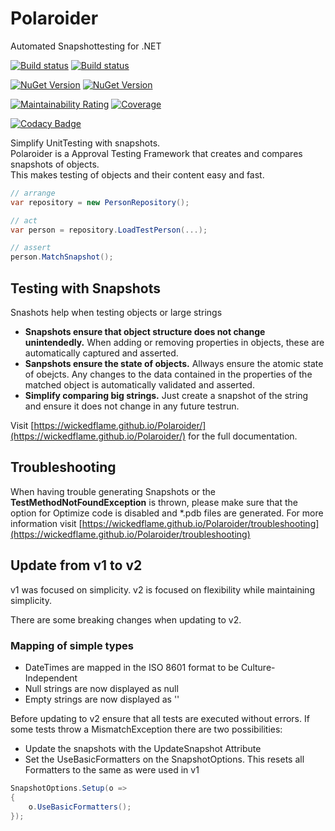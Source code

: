 # Polaroider
Automated Snapshottesting for .NET

[![Build status](https://img.shields.io/appveyor/build/chriswalpen/polaroider/master?label=Master&logo=appveyor&style=for-the-badge)](https://ci.appveyor.com/project/chriswalpen/polaroider/branch/master)
[![Build status](https://img.shields.io/appveyor/build/chriswalpen/polaroider/dev?label=Dev&logo=appveyor&style=for-the-badge)](https://ci.appveyor.com/project/chriswalpen/polaroider/branch/dev)
  
[![NuGet Version](https://img.shields.io/nuget/v/polaroider.svg?style=for-the-badge&label=Latest)](https://www.nuget.org/packages/polaroider/)
[![NuGet Version](https://img.shields.io/nuget/vpre/polaroider.svg?style=for-the-badge&label=RC)](https://www.nuget.org/packages/polaroider/)
  
[![Maintainability Rating](https://sonarcloud.io/api/project_badges/measure?project=WickedFlame_Polaroider&metric=sqale_rating)](https://sonarcloud.io/summary/new_code?id=WickedFlame_Polaroider)
[![Coverage](https://sonarcloud.io/api/project_badges/measure?project=WickedFlame_Polaroider&metric=coverage)](https://sonarcloud.io/summary/new_code?id=WickedFlame_Polaroider)
  
[![Codacy Badge](https://app.codacy.com/project/badge/Grade/34983ecbd3dc41bea645f6e255505016)](https://www.codacy.com/gh/WickedFlame/Polaroider/dashboard?utm_source=github.com&amp;utm_medium=referral&amp;utm_content=WickedFlame/Polaroider&amp;utm_campaign=Badge_Grade)
  
  
Simplify UnitTesting with snapshots.  
Polaroider is a Approval Testing Framework that creates and compares snapshots of objects.  
This makes testing of objects and their content easy and fast.
  
```csharp
// arrange
var repository = new PersonRepository();

// act
var person = repository.LoadTestPerson(...);

// assert
person.MatchSnapshot();
```
  
## Testing with Snapshots
Snashots help when testing objects or large strings
- **Snapshots ensure that object structure does not change unintendedly.** When adding or removing properties in objects, these are automatically captured and asserted.
- **Sanpshots ensure the state of objects.** Allways ensure the atomic state of obejcts. Any changes to the data contained in the properties of the matched object is automatically validated and asserted.
- **Simplify comparing big strings.** Just create a snapshot of the string and ensure it does not change in any future testrun.
  
Visit [https://wickedflame.github.io/Polaroider/](https://wickedflame.github.io/Polaroider/) for the full documentation.
  
## Troubleshooting
When having trouble generating Snapshots or the **TestMethodNotFoundException** is thrown, please make sure that the option for Optimize code is disabled and *.pdb files are generated. 
For more information visit [https://wickedflame.github.io/Polaroider/troubleshooting](https://wickedflame.github.io/Polaroider/troubleshooting)
  
## Update from v1 to v2
v1 was focused on simplicity. 
v2 is focused on flexibility while maintaining simplicity.
  
There are some breaking changes when updating to v2.
### Mapping of simple types
- DateTimes are mapped in the ISO 8601 format to be Culture-Independent
- Null strings are now displayed as null
- Empty strings are now displayed as ''
  
Before updating to v2 ensure that all tests are executed without errors.
If some tests throw a MismatchException there are two possibilities:
- Update the snapshots with the UpdateSnapshot Attribute
- Set the UseBasicFormatters on the SnapshotOptions. This resets all Formatters to the same as were used in v1
```csharp
SnapshotOptions.Setup(o =>
{
    o.UseBasicFormatters();
});
```


